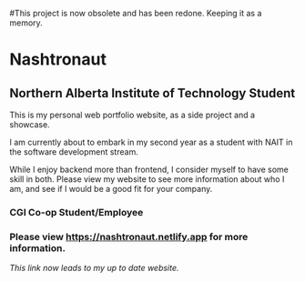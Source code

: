 #This project is now obsolete and has been redone. Keeping it as a memory.

# Nashtronaut
## Northern Alberta Institute of Technology Student

<p>This is my personal web portfolio website, as a side project and a showcase.</p>
<p>I am currently about to embark in my second year as a student with NAIT in the software development stream.</p>
<p>While I enjoy backend more than frontend, I consider myself to have some skill in both. Please view my website to see
more information about who I am, and see if I would be a good fit for your company.</p>

### CGI Co-op Student/Employee 
### Please view https://nashtronaut.netlify.app for more information.
*This link now leads to my up to date website.*

